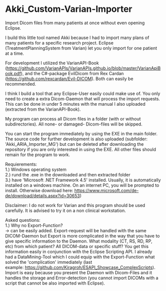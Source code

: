 # Akki_Custom-Varian-Importer
Import Dicom files from many patients at once without even opening Eclipse.

I build this little tool named Akki because I had to import many plans of many patients for a specific research project. Eclipse (TreatmentPlanningSystem from Varian) let you only import for one patient at a time.  

For development I utilized the VarianAPI-Book (https://github.com/VarianAPIs/VarianAPIs.github.io/blob/master/VarianApiBook.pdf), and the C#-package EvilDicom from Rex Cardan (https://github.com/rexcardan/Evil-DICOM). Both can easily be recommended.  

I think I build a tool that any Eclipse-User easily could make use of. You only need to create a extra Dicom-Daemon that will process the import requests. This can be done in under 5 minutes with the manual I also uploaded (extracted from the VarianAPI-Book).  

My program can process all Dicom files in a folder (with or without subdirectories). All none- or damaged- Dicom-files will be skipped.  

You can start the program immediately by using the EXE in the main folder. The source code for further development is also uploaded (subfolder: 'Akki_ARIA_Importer_MG') but can be deleted after downloading the repository if you are only interested in using the EXE. All other files should remain for the program to work.  

Requierements:  
1.) Windows operating system  
2.) rund the .exe in the downloaded and then extracted folder  
3.) have 'Microsoft .NET Framework 4.5' installed. Usually, it is automatically installed on a windows machine. On an internet PC, you will be prompted to install. Otherwise download here: https://www.microsoft.com/de-de/download/details.aspx?id=30653)  

Disclaimer: I do not work for Varian and this program should be used carefully. It is advised to try it on a non clinical workstation.

Asked questions:  
1.) Why no Export-Function?  
-> can be easily added. Export-request will be handled with the same DICOM-Daemon but Export is more complicated in the way that you have to give specific information to the Daemon. What modality (CT, RS, RD, RP, etc) from which patient? All DICOM-data or specific stuff? You get this information easily in conjunction with the Eclipse Scripting API. I already had a DataMining-Tool which I could equip with the Export-Function what solved the 'complication' immediately (last example: https://github.com/Kiragroh/ESAPI_Showcase_ComplexScripts). Import is easy because you present the Daemon with Dicom-Files and it handles the storage and Error-detection (you cannot import DICOMs with a script that cannot be also imported with Eclipse).
